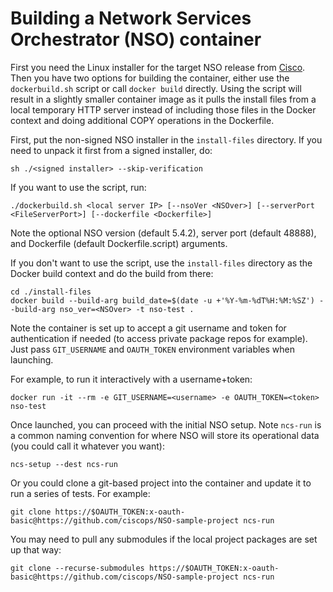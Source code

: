 # Building a Network Services Orchestrator (NSO) container

First you need the Linux installer for the target NSO release from [Cisco](https://software.cisco.com/download/home).
Then you have two options for building the container, either use the ```dockerbuild.sh``` script or call
```docker build``` directly. Using the script will result in a slightly smaller container image as it pulls
the install files from a local temporary HTTP server instead of including those files in the Docker context
and doing additional COPY operations in the Dockerfile.

First, put the non-signed NSO installer in the ```install-files``` directory. If you need to unpack it first
from a signed installer, do:
```commandline
sh ./<signed installer> --skip-verification
```

If you want to use the script, run:
```commandline
./dockerbuild.sh <local server IP> [--nsoVer <NSOver>] [--serverPort <FileServerPort>] [--dockerfile <Dockerfile>]
```
Note the optional NSO version (default 5.4.2), server port (default 48888), and Dockerfile (default Dockerfile.script)
arguments.

If you don't want to use the script, use the ```install-files``` directory as the Docker build context
and do the build from there:
```commandline
cd ./install-files
docker build --build-arg build_date=$(date -u +'%Y-%m-%dT%H:%M:%SZ') --build-arg nso_ver=<NSOver> -t nso-test .
```

Note the container is set up to accept a git username and token for authentication if needed
(to access private package repos for example). Just pass ```GIT_USERNAME``` and ```OAUTH_TOKEN```
environment variables when launching.

For example, to run it interactively with a username+token:
```commandline
docker run -it --rm -e GIT_USERNAME=<username> -e OAUTH_TOKEN=<token> nso-test
```

Once launched, you can proceed with the initial NSO setup. Note ```ncs-run``` is a common naming convention
for where NSO will store its operational data (you could call it whatever you want):
```commandline
ncs-setup --dest ncs-run
```

Or you could clone a git-based project into the container and update it to run a series of tests.
For example:
```commandline
git clone https://$OAUTH_TOKEN:x-oauth-basic@https://github.com/ciscops/NSO-sample-project ncs-run
```

You may need to pull any submodules if the local project packages are set up that way:
```commandline
git clone --recurse-submodules https://$OAUTH_TOKEN:x-oauth-basic@https://github.com/ciscops/NSO-sample-project ncs-run
```

